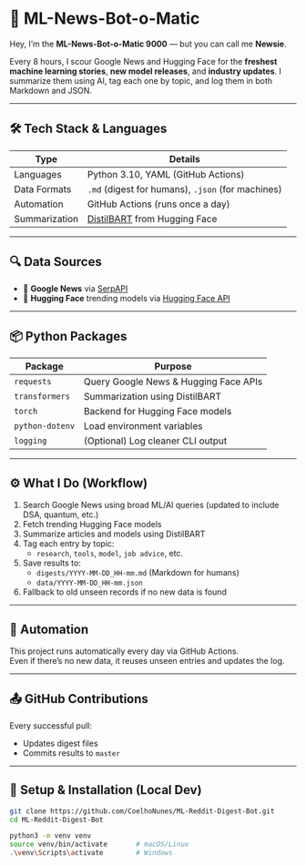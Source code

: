 # 🤖 ML-News-Bot-o-Matic

Hey, I’m the **ML-News-Bot-o-Matic 9000** — but you can call me **Newsie**.

Every 8 hours, I scour Google News and Hugging Face for the **freshest machine learning stories**, **new model releases**, and **industry updates**. I summarize them using AI, tag each one by topic, and log them in both Markdown and JSON.

---

## 🛠️ Tech Stack & Languages

| Type            | Details                                   |
|-----------------|-------------------------------------------|
| Languages       | Python 3.10, YAML (GitHub Actions)        |
| Data Formats    | `.md` (digest for humans), `.json` (for machines) |
| Automation      | GitHub Actions (runs once a day)       |
| Summarization   | [DistilBART](https://huggingface.co/sshleifer/distilbart-cnn-12-6) from Hugging Face |

---

## 🔍 Data Sources

- 📰 **Google News** via [SerpAPI](https://serpapi.com/)
- 🤗 **Hugging Face** trending models via [Hugging Face API](https://huggingface.co/docs/inference-providers/en/index)

---

## 📦 Python Packages

| Package         | Purpose                                |
|-----------------|----------------------------------------|
| `requests`      | Query Google News & Hugging Face APIs |
| `transformers`  | Summarization using DistilBART        |
| `torch`         | Backend for Hugging Face models       |
| `python-dotenv` | Load environment variables             |
| `logging`       | (Optional) Log cleaner CLI output      |

---

## ⚙️ What I Do (Workflow)

1. Search Google News using broad ML/AI queries (updated to include DSA, quantum, etc.)
2. Fetch trending Hugging Face models
3. Summarize articles and models using DistilBART
4. Tag each entry by topic:
   - `research`, `tools`, `model`, `job advice`, etc.
5. Save results to:
   - `digests/YYYY-MM-DD_HH-mm.md` (Markdown for humans)
   - `data/YYYY-MM-DD_HH-mm.json`
6. Fallback to old unseen records if no new data is found

---

## 🔁 Automation

This project runs automatically every day via GitHub Actions.  
Even if there’s no new data, it reuses unseen entries and updates the log.

---

## 📤 GitHub Contributions

Every successful pull:
- Updates digest files
- Commits results to `master`

---

## 🔌 Setup & Installation (Local Dev)

```bash
git clone https://github.com/CoelhoNunes/ML-Reddit-Digest-Bot.git
cd ML-Reddit-Digest-Bot

python3 -m venv venv
source venv/bin/activate       # macOS/Linux
.\venv\Scripts\activate        # Windows
